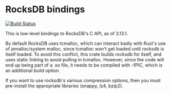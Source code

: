 RocksDB bindings
================

[![Build Status](https://travis-ci.org/jsgf/rocksdb-sys.svg?branch=master)](https://travis-ci.org/jsgf/rocksdb-sys)

This is low-level bindings to RocksDB's C API, as of 3.13.1.

By default RocksDB uses tcmalloc, which can interact badly with Rust's use of jemalloc/system
malloc, since tcmalloc won't get loaded until rocksdb is itself loaded. To avoid this conflict, this
crate builds rocksdb for itself, and uses static linking to avoid pulling in tcmalloc. However,
since the code will end up being part of a .so file, it needs to be compiled with -fPIC, which is an
additional build option.

If you want to use rocksdb's various compression options, then you must pre-install the appropriate
libraries (snappy, lz4, bzip2).
